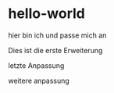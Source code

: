 # hello-world

hier bin ich und passe mich an

Dies ist die erste Erweiterung

letzte Anpassung

weitere anpassung
